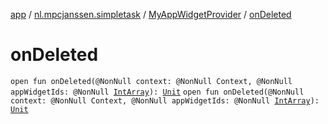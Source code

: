 [app](../../index.md) / [nl.mpcjanssen.simpletask](../index.md) / [MyAppWidgetProvider](index.md) / [onDeleted](.)

# onDeleted

`open fun onDeleted(@NonNull context: @NonNull Context, @NonNull appWidgetIds: @NonNull `[`IntArray`](https://kotlinlang.org/api/latest/jvm/stdlib/kotlin/-int-array/index.html)`): `[`Unit`](https://kotlinlang.org/api/latest/jvm/stdlib/kotlin/-unit/index.html)
`open fun onDeleted(@NonNull context: @NonNull Context, @NonNull appWidgetIds: @NonNull `[`IntArray`](https://kotlinlang.org/api/latest/jvm/stdlib/kotlin/-int-array/index.html)`): `[`Unit`](https://kotlinlang.org/api/latest/jvm/stdlib/kotlin/-unit/index.html)